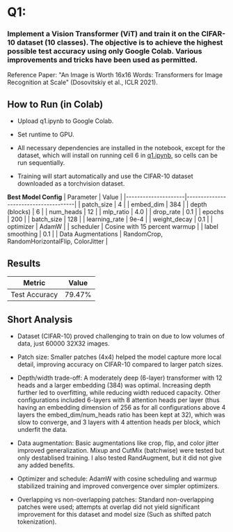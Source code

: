 # Q1:

### Implement a Vision Transformer (ViT) and train it on the CIFAR-10 dataset (10 classes). The objective is to achieve the highest possible test accuracy using only Google Colab. Various improvements and tricks have been used as permitted.
Reference Paper: "An Image is Worth 16x16 Words: Transformers for Image Recognition at Scale" (Dosovitskiy et al., ICLR 2021).

## How to Run (in Colab)
* Upload q1.ipynb to Google Colab.

* Set runtime to GPU.

* All necessary dependencies are installed in the notebook, except for the dataset, which will install on running cell 6 in [q1.ipynb](https://github.com/shreshth3000/CIFARTask/blob/main/q1.ipynb), so cells can be run sequentially.

* Training will start automatically and use the CIFAR-10 dataset downloaded as a torchvision dataset.

**Best Model Config**
| Parameter           | Value                                |
|---------------------|--------------------------------------|
| patch_size          | 4                                    |
| embed_dim           | 384                                  |
| depth (blocks)      | 6                                    |
| num_heads           | 12                                   |
| mlp_ratio           | 4.0                                  |
| drop_rate           | 0.1                                  |
| epochs              | 200                                  |
| batch_size          | 128                                  |
| learning_rate       | 9e-4                                 |
| weight_decay        | 0.1                                  |
| optimizer           | AdamW                                |
| scheduler           | Cosine with 15 percent warmup        |
| label smoothing     | 0.1                                  |
| Data Augmentations  | RandomCrop, RandomHorizontalFlip, ColorJitter |

## Results
| Metric        | Value   |
|---------------|---------|
| Test Accuracy | 79.47%  |

## Short Analysis
- Dataset (CIFAR-10) proved challenging to train on due to low volumes of data, just 60000 32X32 images.
  
- Patch size: Smaller patches (4x4) helped the model capture more local detail, improving accuracy on CIFAR-10 compared to larger patch sizes.

- Depth/width trade-off: A moderately deep (6-layer) transformer with 12 heads and a larger embedding (384) was optimal. Increasing depth further led to overfitting, while reducing width reduced capacity.
  Other configurations included 6-layers with 8 attention heads per layer (thus having an embedding dimension of 256 as for all configurations above 4 layers the embed_dim/num_heads ratio has been kept at 32), which was slow to converge,
  and 3 layers with 4 attention heads per block, which underfit the data.

- Data augmentation: Basic augmentations like crop, flip, and color jitter improved generalization. Mixup and CutMix (batchwise) were tested but only destablised training. I also tested RandAugment, but
  it did not give any added benefits.

- Optimizer and schedule: AdamW with cosine scheduling and warmup stabilized training and improved convergence over simpler optimizers.

- Overlapping vs non-overlapping patches: Standard non-overlapping patches were used; attempts at overlap did not yield significant improvement for this dataset and model size (Such as shifted patch tokenization).
